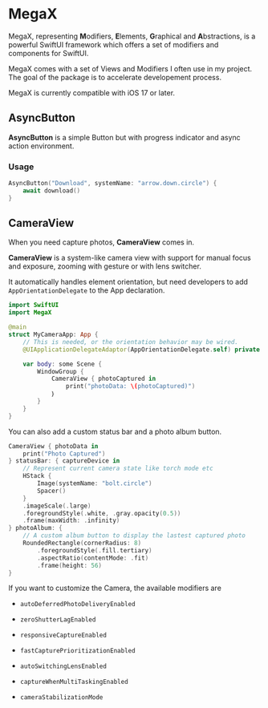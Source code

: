 # MegaX

MegaX, representing **M**odifiers, **E**lements, **G**raphical and **A**bstractions, is a powerful SwiftUI framework which offers a set of modifiers and components for SwiftUI.

MegaX comes with a set of Views and Modifiers I often use in my project. The goal of the package is to accelerate developement process.

MegaX is currently compatible with iOS 17 or later.

## AsyncButton

**AsyncButton** is a simple Button but with progress indicator and async action environment.

### Usage

```swift
AsyncButton("Download", systemName: "arrow.down.circle") {
    await download()
}
```

## CameraView

When you need capture photos, **CameraView** comes in.

**CameraView** is a system-like camera view with support for manual focus and exposure, zooming with gesture or with lens switcher.

It automatically handles element orientation, but need developers to add `AppOrientationDelegate` to the App declaration.

```swift
import SwiftUI
import MegaX

@main
struct MyCameraApp: App {
    // This is needed, or the orientation behavior may be wired.
    @UIApplicationDelegateAdaptor(AppOrientationDelegate.self) private var delegate

    var body: some Scene {
        WindowGroup {
            CameraView { photoCaptured in
                print("photoData: \(photoCaptured)")
            ｝
        }
    }
}
```

You can also add a custom status bar and a photo album button.

```swift
CameraView { photoData in
    print("Photo Captured")
} statusBar: { captureDevice in
    // Represent current camera state like torch mode etc
    HStack {
        Image(systemName: "bolt.circle")
        Spacer()
    }
    .imageScale(.large)
    .foregroundStyle(.white, .gray.opacity(0.5))
    .frame(maxWidth: .infinity)
} photoAlbum: {
    // A custom album button to display the lastest captured photo
    RoundedRectangle(cornerRadius: 8)
        .foregroundStyle(.fill.tertiary)
        .aspectRatio(contentMode: .fit)
        .frame(height: 56)
}
```

If you want to customize the Camera, the available modifiers are

- `autoDeferredPhotoDeliveryEnabled`

- `zeroShutterLagEnabled`

- `responsiveCaptureEnabled`
- `fastCapturePrioritizationEnabled`

- `autoSwitchingLensEnabled`
- `captureWhenMultiTaskingEnabled`
- `cameraStabilizationMode`
